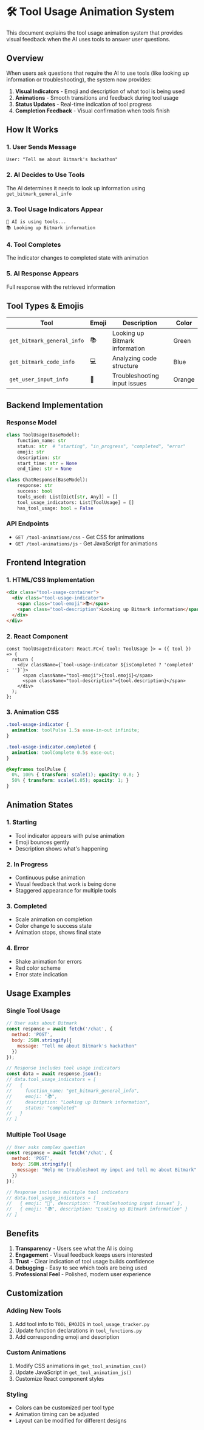 # 🛠️ Tool Usage Animation System

This document explains the tool usage animation system that provides visual feedback when the AI uses tools to answer user questions.

## Overview

When users ask questions that require the AI to use tools (like looking up information or troubleshooting), the system now provides:

1. **Visual Indicators** - Emoji and description of what tool is being used
2. **Animations** - Smooth transitions and feedback during tool usage
3. **Status Updates** - Real-time indication of tool progress
4. **Completion Feedback** - Visual confirmation when tools finish

## How It Works

### 1. User Sends Message
```
User: "Tell me about Bitmark's hackathon"
```

### 2. AI Decides to Use Tools
The AI determines it needs to look up information using `get_bitmark_general_info`

### 3. Tool Usage Indicators Appear
```
🤖 AI is using tools...
📚 Looking up Bitmark information
```

### 4. Tool Completes
The indicator changes to completed state with animation

### 5. AI Response Appears
Full response with the retrieved information

## Tool Types & Emojis

| Tool | Emoji | Description | Color |
|------|-------|-------------|-------|
| `get_bitmark_general_info` | 📚 | Looking up Bitmark information | Green |
| `get_bitmark_code_info` | 💻 | Analyzing code structure | Blue |
| `get_user_input_info` | 🔧 | Troubleshooting input issues | Orange |

## Backend Implementation

### Response Model
```python
class ToolUsage(BaseModel):
    function_name: str
    status: str  # "starting", "in_progress", "completed", "error"
    emoji: str
    description: str
    start_time: str = None
    end_time: str = None

class ChatResponse(BaseModel):
    response: str
    success: bool
    tools_used: List[Dict[str, Any]] = []
    tool_usage_indicators: List[ToolUsage] = []
    has_tool_usage: bool = False
```

### API Endpoints
- `GET /tool-animations/css` - Get CSS for animations
- `GET /tool-animations/js` - Get JavaScript for animations

## Frontend Integration

### 1. HTML/CSS Implementation
```html
<div class="tool-usage-container">
  <div class="tool-usage-indicator">
    <span class="tool-emoji">📚</span>
    <span class="tool-description">Looking up Bitmark information</span>
  </div>
</div>
```

### 2. React Component
```tsx
const ToolUsageIndicator: React.FC<{ tool: ToolUsage }> = ({ tool }) => {
  return (
    <div className={`tool-usage-indicator ${isCompleted ? 'completed' : ''}`}>
      <span className="tool-emoji">{tool.emoji}</span>
      <span className="tool-description">{tool.description}</span>
    </div>
  );
};
```

### 3. Animation CSS
```css
.tool-usage-indicator {
  animation: toolPulse 1.5s ease-in-out infinite;
}

.tool-usage-indicator.completed {
  animation: toolComplete 0.5s ease-out;
}

@keyframes toolPulse {
  0%, 100% { transform: scale(1); opacity: 0.8; }
  50% { transform: scale(1.05); opacity: 1; }
}
```

## Animation States

### 1. Starting
- Tool indicator appears with pulse animation
- Emoji bounces gently
- Description shows what's happening

### 2. In Progress
- Continuous pulse animation
- Visual feedback that work is being done
- Staggered appearance for multiple tools

### 3. Completed
- Scale animation on completion
- Color change to success state
- Animation stops, shows final state

### 4. Error
- Shake animation for errors
- Red color scheme
- Error state indication

## Usage Examples

### Single Tool Usage
```javascript
// User asks about Bitmark
const response = await fetch('/chat', {
  method: 'POST',
  body: JSON.stringify({
    message: "Tell me about Bitmark's hackathon"
  })
});

// Response includes tool usage indicators
const data = await response.json();
// data.tool_usage_indicators = [
//   {
//     function_name: "get_bitmark_general_info",
//     emoji: "📚",
//     description: "Looking up Bitmark information",
//     status: "completed"
//   }
// ]
```

### Multiple Tool Usage
```javascript
// User asks complex question
const response = await fetch('/chat', {
  method: 'POST',
  body: JSON.stringify({
    message: "Help me troubleshoot my input and tell me about Bitmark"
  })
});

// Response includes multiple tool indicators
// data.tool_usage_indicators = [
//   { emoji: "🔧", description: "Troubleshooting input issues" },
//   { emoji: "📚", description: "Looking up Bitmark information" }
// ]
```

## Benefits

1. **Transparency** - Users see what the AI is doing
2. **Engagement** - Visual feedback keeps users interested
3. **Trust** - Clear indication of tool usage builds confidence
4. **Debugging** - Easy to see which tools are being used
5. **Professional Feel** - Polished, modern user experience

## Customization

### Adding New Tools
1. Add tool info to `TOOL_EMOJIS` in `tool_usage_tracker.py`
2. Update function declarations in `tool_functions.py`
3. Add corresponding emoji and description

### Custom Animations
1. Modify CSS animations in `get_tool_animation_css()`
2. Update JavaScript in `get_tool_animation_js()`
3. Customize React component styles

### Styling
- Colors can be customized per tool type
- Animation timing can be adjusted
- Layout can be modified for different designs

